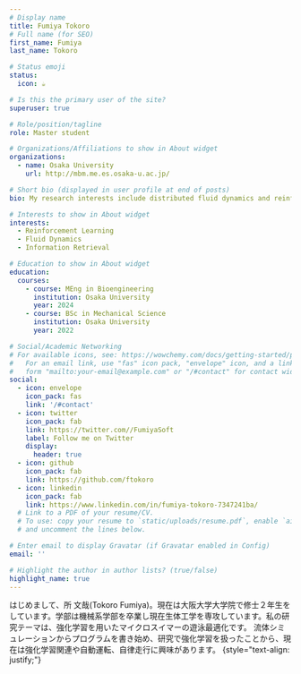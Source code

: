 ```yaml
---
# Display name
title: Fumiya Tokoro
# Full name (for SEO)
first_name: Fumiya
last_name: Tokoro

# Status emoji
status:
  icon: ☕️

# Is this the primary user of the site?
superuser: true

# Role/position/tagline
role: Master student

# Organizations/Affiliations to show in About widget
organizations:
  - name: Osaka University
    url: http://mbm.me.es.osaka-u.ac.jp/

# Short bio (displayed in user profile at end of posts)
bio: My research interests include distributed fluid dynamics and reinforcement learning.

# Interests to show in About widget
interests:
  - Reinforcement Learning
  - Fluid Dynamics
  - Information Retrieval

# Education to show in About widget
education:
  courses:
    - course: MEng in Bioengineering
      institution: Osaka University
      year: 2024
    - course: BSc in Mechanical Science
      institution: Osaka University
      year: 2022

# Social/Academic Networking
# For available icons, see: https://wowchemy.com/docs/getting-started/page-builder/#icons
#   For an email link, use "fas" icon pack, "envelope" icon, and a link in the
#   form "mailto:your-email@example.com" or "/#contact" for contact widget.
social:
  - icon: envelope
    icon_pack: fas
    link: '/#contact'
  - icon: twitter
    icon_pack: fab
    link: https://twitter.com//FumiyaSoft
    label: Follow me on Twitter
    display:
      header: true
  - icon: github
    icon_pack: fab
    link: https://github.com/ftokoro
  - icon: linkedin
    icon_pack: fab
    link: https://www.linkedin.com/in/fumiya-tokoro-7347241ba/
  # Link to a PDF of your resume/CV.
  # To use: copy your resume to `static/uploads/resume.pdf`, enable `ai` icons in `params.yaml`,
  # and uncomment the lines below.

# Enter email to display Gravatar (if Gravatar enabled in Config)
email: ''

# Highlight the author in author lists? (true/false)
highlight_name: true
---
```

はじめまして、所 文哉(Tokoro Fumiya)。現在は大阪大学大学院で修士２年生をしています。学部は機械系学部を卒業し現在生体工学を専攻しています。私の研究テーマは、強化学習を用いたマイクロスイマーの遊泳最適化です。
流体シミュレーションからプログラムを書き始め、研究で強化学習を扱ったことから、現在は強化学習関連や自動運転、自律走行に興味があります。
{style="text-align: justify;"}
